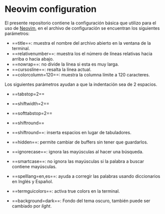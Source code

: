 # Neovim configuration
El presente repositorio contiene la configuración básica que utilizo para el uso de [Neovim](https://neovim.io/), en el archivo de configuración se encuentran los siguientes parámetros:
- ==title==: muestra el nombre del archivo abierto en la ventana de la terminal.
- ==relativenumber==: muestra los el número de líneas relativas hacia arriba o hacia abajo.
- ==nowrap==: no divide la línea si esta es muy larga.
- ==cursosline==: resalta la línea actual.
- ==colorcolumn\=120==: muestra la columna límite a 120 caracteres.

Los siguientes parámetros ayudan a que la indentación sea de 2 espacios.
- ==tabstop\=2==
- ==shiftwidth\=2==
- ==softtabstop\=2==
- ==shiftround==
- ==shiftround==: inserta espacios en lugar de tabuladores.

- ==hidden==: permite cambiar de buffers sin tener que guardarlos.
- ==ignorecase==: ignora las mayúsculas al hacer una búsqueda.
- ==smartcase==: no ignora las mayúsculas si la palabra a buscar contiene mayúsculas.
- ==spelllang=en,es==: ayuda a corregir las palabras usando diccionarios en Inglés y Español.
- ==termguicolors==: activa true colors en la terminal.
- ==background=dark==: Fondo del tema oscuro, también puede ser cambiado por _light_.
